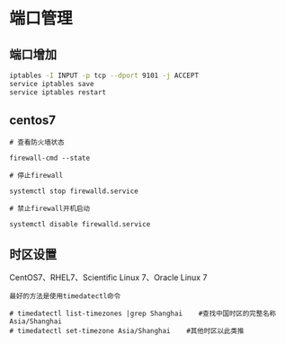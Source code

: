 # 端口管理

## 端口增加
```bash
iptables -I INPUT -p tcp --dport 9101 -j ACCEPT
service iptables save
service iptables restart
```

## centos7

```
# 查看防火墙状态

firewall-cmd --state

# 停止firewall

systemctl stop firewalld.service

# 禁止firewall开机启动

systemctl disable firewalld.service
```

## 时区设置
CentOS7、RHEL7、Scientific Linux 7、Oracle Linux 7
```
最好的方法是使用timedatectl命令

# timedatectl list-timezones |grep Shanghai    #查找中国时区的完整名称
Asia/Shanghai
# timedatectl set-timezone Asia/Shanghai    #其他时区以此类推
```
